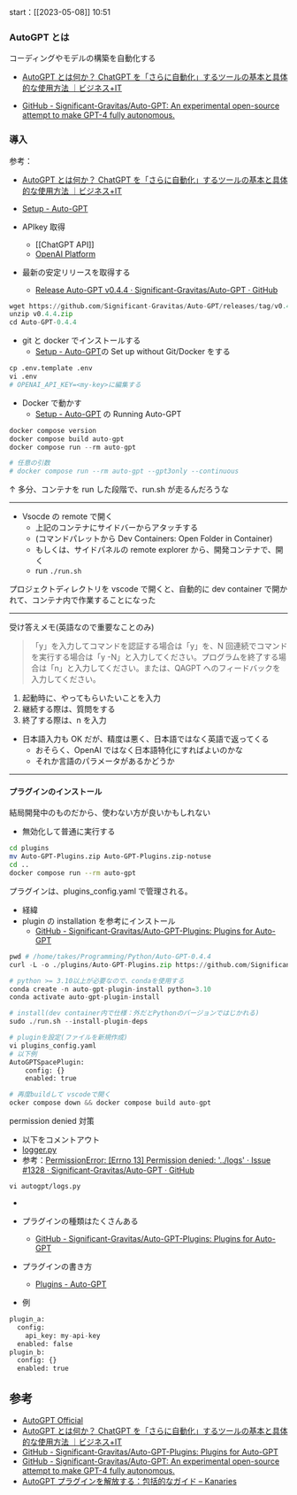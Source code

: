 start：[[2023-05-08]] 10:51

### AutoGPT とは

コーディングやモデルの構築を自動化する

- [AutoGPT とは何か？ ChatGPT を「さらに自動化」するツールの基本と具体的な使用方法 ｜ビジネス+IT](https://www.sbbit.jp/article/cont1/114615)

- [GitHub - Significant-Gravitas/Auto-GPT: An experimental open-source attempt to make GPT-4 fully autonomous.](https://github.com/Significant-Gravitas/Auto-GPT)

### 導入

参考：

- [AutoGPT とは何か？ ChatGPT を「さらに自動化」するツールの基本と具体的な使用方法 ｜ビジネス+IT](https://www.sbbit.jp/article/cont1/114615)
- [Setup - Auto-GPT](https://docs.agpt.co/setup/)

- APIkey 取得

  - [[ChatGPT API]]
  - [OpenAI Platform](https://platform.openai.com/account/api-keys)

- 最新の安定リリースを取得する
  - [Release Auto-GPT v0.4.4 · Significant-Gravitas/Auto-GPT · GitHub](https://github.com/Significant-Gravitas/Auto-GPT/releases/tag/v0.4.4)

```python
wget https://github.com/Significant-Gravitas/Auto-GPT/releases/tag/v0.4.4
unzip v0.4.4.zip
cd Auto-GPT-0.4.4
```

- git と docker でインストールする
  - [Setup - Auto-GPT](https://docs.agpt.co/setup/)の Set up without Git/Docker をする

```python
cp .env.template .env
vi .env
# OPENAI_API_KEY=<my-key>に編集する
```

- Docker で動かす
  - [Setup - Auto-GPT](https://docs.agpt.co/setup/) の Running Auto-GPT

```python
docker compose version
docker compose build auto-gpt
docker compose run --rm auto-gpt

# 任意の引数
# docker compose run --rm auto-gpt --gpt3only --continuous
```

↑ 多分、コンテナを run した段階で、run.sh が走るんだろうな

---

- Vsocde の remote で開く
  - 上記のコンテナにサイドバーからアタッチする
  - (コマンドパレットから Dev Containers: Open Folder in Container)
  - もしくは、サイドパネルの remote explorer から、開発コンテナで、開く
  - run `./run.sh`

プロジェクトディレクトリを vscode で開くと、自動的に dev container で開かれて、コンテナ内で作業することになった

---

受け答えメモ(英語なので重要なことのみ)

> 「y」を入力してコマンドを認証する場合は「y」を、N 回連続でコマンドを実行する場合は「y -N」と入力してください。プログラムを終了する場合は「n」と入力してください。または、QAGPT へのフィードバックを入力してください。

1. 起動時に、やってもらいたいことを入力
2. 継続する際は、質問をする
3. 終了する際は、n を入力

- 日本語入力も OK だが、精度は悪く、日本語ではなく英語で返ってくる
  - おそらく、OpenAI ではなく日本語特化にすればよいのかな
  - それか言語のパラメータがあるかどうか

---

#### プラグインのインストール

結局開発中のものだから、使わない方が良いかもしれない

- 無効化して普通に実行する

```sh
cd plugins
mv Auto-GPT-Plugins.zip Auto-GPT-Plugins.zip-notuse
cd ..
docker compose run --rm auto-gpt
```

プラグインは、plugins_config.yaml で管理される。

- 経緯
- plugin の installation を参考にインストール
  - [GitHub - Significant-Gravitas/Auto-GPT-Plugins: Plugins for Auto-GPT](https://github.com/Significant-Gravitas/Auto-GPT-Plugins)

```python
pwd # /home/takes/Programming/Python/Auto-GPT-0.4.4
curl -L -o ./plugins/Auto-GPT-Plugins.zip https://github.com/Significant-Gravitas/Auto-GPT-Plugins/archive/refs/heads/master.zip

# python >= 3.10以上が必要なので、condaを使用する
conda create -n auto-gpt-plugin-install python=3.10
conda activate auto-gpt-plugin-install

# install(dev container内で仕様：外だとPythonのバージョンではじかれる)
sudo ./run.sh --install-plugin-deps

# pluginを設定(ファイルを新規作成)
vi plugins_config.yaml
# 以下例
AutoGPTSpacePlugin:
    config: {}
    enabled: true

# 再度buildして vscodeで開く
ocker compose down && docker compose build auto-gpt
```

permission denied 対策

- 以下をコメントアウト
- [logger.py](https://github.com/Significant-Gravitas/Auto-GPT/blob/a758acef2cf12b206d7172b47880dd876f8ad4bc/autogpt/logs/logger.py#L28-L29C46)
- 参考：[PermissionError: [Errno 13] Permission denied: '../logs' · Issue #1328 · Significant-Gravitas/Auto-GPT · GitHub](https://github.com/Significant-Gravitas/Auto-GPT/issues/1328)

```
vi autogpt/logs.py
```

-
- プラグインの種類はたくさんある

  - [GitHub - Significant-Gravitas/Auto-GPT-Plugins: Plugins for Auto-GPT](https://github.com/Significant-Gravitas/Auto-GPT-Plugins#first-party-plugins)

- プラグインの書き方
  - [Plugins - Auto-GPT](https://docs.agpt.co/plugins/)
- 例

```python
plugin_a:
  config:
    api_key: my-api-key
  enabled: false
plugin_b:
  config: {}
  enabled: true
```

## 参考

- [AutoGPT Official](https://autogpt.net/)
- [AutoGPT とは何か？ ChatGPT を「さらに自動化」するツールの基本と具体的な使用方法 ｜ビジネス+IT](https://www.sbbit.jp/article/cont1/114615)
- [GitHub - Significant-Gravitas/Auto-GPT-Plugins: Plugins for Auto-GPT](https://github.com/Significant-Gravitas/Auto-GPT-Plugins)
- [GitHub - Significant-Gravitas/Auto-GPT: An experimental open-source attempt to make GPT-4 fully autonomous.](https://github.com/Significant-Gravitas/Auto-GPT)
- [AutoGPT プラグインを解放する：包括的なガイド – Kanaries](https://docs.kanaries.net/ja/tutorials/ChatGPT/autogpt-plugins)
